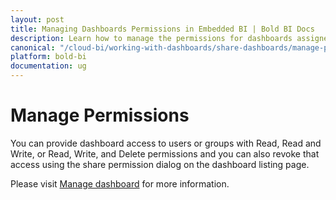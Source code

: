 ```yaml
---
layout: post
title: Managing Dashboards Permissions in Embedded BI | Bold BI Docs
description: Learn how to manage the permissions for dashboards assigned to the users and groups with needed scope to the corresponding entities in Bold BI Embedded.
canonical: "/cloud-bi/working-with-dashboards/share-dashboards/manage-permissions/"
platform: bold-bi
documentation: ug
---
```


# Manage Permissions

You can provide dashboard access to users or groups with Read, Read and Write, or Read, Write, and Delete permissions and you can also revoke that access using the share permission dialog on the dashboard listing page.

Please visit [Manage dashboard](/embedded-bi/managing-resources/manage-dashboards/share-dashboards/) for more information.
